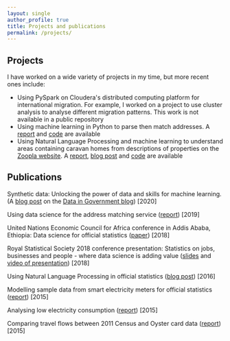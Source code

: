 ```yaml
---
layout: single
author_profile: true
title: Projects and publications
permalink: /projects/
---
```


## Projects

I have worked on a wide variety of projects in my time, but more recent ones include:
- Using PySpark on Cloudera's distributed computing platform for international migration. For example, I worked on a project to use cluster analysis to analyse different migration patterns. This work is not available in a public repository
- Using machine learning in Python to parse then match addresses. A [report](https://www.ons.gov.uk/methodology/methodologicalpublications/generalmethodology/onsworkingpaperseries/onsworkingpaperseriesno17usingdatasciencefortheaddressmatchingservice) and [code](https://github.com/ONSdigital/address-index-data) are available
- Using Natural Language Processing and machine learning to understand areas containing caravan homes from descriptions of properties on the [Zoopla website](https://www.zoopla.co.uk/). A [report](https://www.ons.gov.uk/methodology/methodologicalpublications/generalmethodology/onsworkingpaperseries/onsmethodologyworkingpaperseriesno11identifyingcaravanhomesinzoopladatajune2017), [blog post](https://digitalblog.ons.gov.uk/2017/06/21/happy-campers-using-machine-learning-to-identify-caravans-in-zoopla-data/) and [code](https://github.com/ONSBigData/housing-websites) are available


## Publications

Synthetic data: Unlocking the power of data and skills for machine learning. (A [blog post](https://dataingovernment.blog.gov.uk/2020/08/20/synthetic-data-unlocking-the-power-of-data-and-skills-for-machine-learning/) on the [Data in Government blog](https://dataingovernment.blog.gov.uk/)) [2020]

Using data science for the address matching service ([report](https://www.ons.gov.uk/methodology/methodologicalpublications/generalmethodology/onsworkingpaperseries/onsworkingpaperseriesno17usingdatasciencefortheaddressmatchingservice)) [2019]

United Nations Economic Council for Africa conference in Addis Ababa, Ethiopia: Data science for official statistics ([paper](https://www.uneca.org/sites/default/files/uploaded-documents/ACS/StatCom-Africa-VI/data_science_for_official_statistics.pdf)) [2018]

Royal Statistical Society 2018 conference presentation: Statistics on jobs, businesses and people - where data science is adding value ([slides](https://github.com/ONSBigData/ONSBigData.github.io/blob/master/_papers/RSS_2018_K_Gask.pdf) and [video of presentation](https://www.youtube.com/watch?v=iEsNAEhpsqk)) [2018]

Using Natural Language Processing in official statistics ([blog post](https://digitalblog.ons.gov.uk/2016/11/07/the-emotional-side-of-data/)) [2016]

Modelling sample data from smart electricity meters for official statistics ([report](https://www.ons.gov.uk/file?uri=/aboutus/whatwedo/programmesandprojects/theonsbigdataproject/modellingsampledatafromsmarttypeelectricitymeterstoassesspotentialwithinofficialstatistics_tcm77-408756(1).pdf)) [2015]

Analysing low electricity consumption ([report](https://www.ons.gov.uk/file?uri=/aboutus/whatwedo/programmesandprojects/theonsbigdataproject/analysinglowelectricityconsumptionusingdeccdata_tcm77-418326.pdf)) [2015]

Comparing travel flows between 2011 Census and Oyster card data ([report](https://www.ons.gov.uk/file?uri=/aboutus/whatwedo/programmesandprojects/theonsbigdataproject/comparingtravelflowsbetween2011censusandoystercarddata_tcm77-408826(1).pdf)) [2015]
